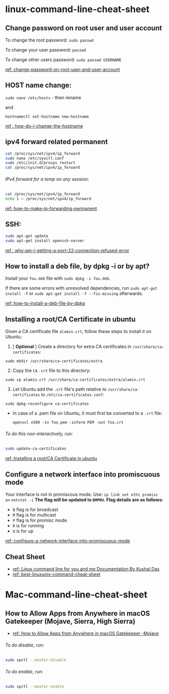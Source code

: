 # linux-command-line-cheat-sheet

## Change password on root user and user account

To change the root password:
`sudo passwd`

To change your user password:
`passwd`

To change other users password:
`sudo passwd USERNAME`

[ref: change-password-on-root-user-and-user-account](https://askubuntu.com/questions/423942/change-password-on-root-user-and-user-account)


## HOST name change:

`sudo nano /etc/hosts` - then rename 

and 

`hostnamectl set-hostname new-hostname`

[ref : how-do-i-change-the-hostname](https://askubuntu.com/questions/87665/how-do-i-change-the-hostname-without-a-restart)


## ipv4 forward related permanent

```sh
cat /proc/sys/net/ipv4/ip_forward
sudo nano /etc/sysctl.conf
sudo /etc/init.d/procps restart
cat /proc/sys/net/ipv4/ip_forward
```

###### IPv4 forward for a temp on any session:
```sh
cat /proc/sys/net/ipv4/ip_forward
echo 1 > /proc/sys/net/ipv4/ip_forward
```

[ref: how-to-make-ip-forwarding-permanent](https://askubuntu.com/questions/311053/how-to-make-ip-forwarding-permanent)


## SSH:
```sh
sudo apt-get update
sudo apt-get install openssh-server
```

[ref : why-am-i-getting-a-port-22-connection-refused-error](https://askubuntu.com/questions/218344/why-am-i-getting-a-port-22-connection-refused-error)

## How to install a deb file, by dpkg -i or by apt?
Install your `foo.deb` file with `sudo dpkg -i foo.deb`.

If there are some errors with unresolved dependencies, run `sudo apt-get install -f` or `sudo apt-get install -f --fix-missing` afterwards.

[ref: how-to-install-a-deb-file-by-dpkg](https://unix.stackexchange.com/questions/159094/how-to-install-a-deb-file-by-dpkg-i-or-by-apt)

## Installing a root/CA Certificate in ubuntu

Given a CA certificate file `alamin.crt`, follow these steps to install it on Ubuntu:
1.  [ **Optional** ] Create a directory for extra CA certificates in `/usr/share/ca-certificates`:
  
  `sudo mkdir /usr/share/ca-certificates/extra`

2.  Copy the `CA` `.crt` file to this directory:
  
  `sudo cp alamin.crt /usr/share/ca-certificates/extra/alamin.crt`

3.  Let Ubuntu add the `.crt` file's path relative to `/usr/share/ca-certificates` to `/etc/ca-certificates.conf`:

  `sudo dpkg-reconfigure ca-certificates`

- In case of a .pem file on Ubuntu, it must first be converted to a `.crt` file:

  `openssl x509 -in foo.pem -inform PEM -out foo.crt`

###### To do this non-interactively, run:

```sh
sudo update-ca-certificates
```

[ref: Installing a root/CA Certificate in ubuntu](https://askubuntu.com/questions/73287/how-do-i-install-a-root-certificate)


## Configure a network interface into promiscuous mode
Your interface is not in promiscous mode. Use:
`ip link set eth1 promisc on`
`netstat -i`
**The flag will be updated to `BMPRU`. Flag details are as follows:**

- `B` flag is for broadcast
- `M` flag is for multicast
- `P` flag is for promisc mode
- `R` is for running
- `U` is for up

[ref: configure-a-network-interface-into-promiscuous-mode](https://askubuntu.com/questions/430355/configure-a-network-interface-into-promiscuous-mode)


## Cheat Sheet
- [ref: Linux command line for you and me Documentation By Kushal Das](https://media.readthedocs.org/pdf/lym/latest/lym.pdf)
- [ref: best-linuxunix-command-cheat-sheet ](https://rumorscity.com/2014/08/16/6-best-linuxunix-command-cheat-sheet/)



# Mac-command-line-cheat-sheet

## How to Allow Apps from Anywhere in macOS Gatekeeper (Mojave, Sierra, High Sierra)
- [ref: How to Allow Apps from Anywhere in macOS Gatekeeper -Mojave](http://osxdaily.com/2016/09/27/allow-apps-from-anywhere-macos-gatekeeper/)



###### To do disable, run:
      
```sh
sudo spctl --master-disable
```


###### To do enable, run:

```sh
sudo spctl --master-enable
```